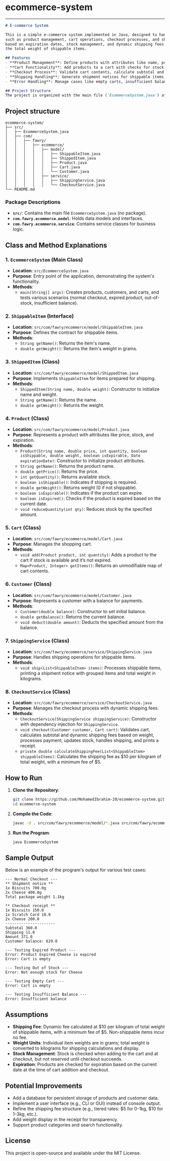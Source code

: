 # ecommerce-system

---

```markdown
# E-commerce System

This is a simple e-commerce system implemented in Java, designed to handle basic online shopping functionalities
such as product management, cart operations, checkout processes, and shipping. The system includes product expirability
based on expiration dates, stock management, and dynamic shipping fees calculated based on
the total weight of shippable items.

## Features
- **Product Management**: Define products with attributes like name, price, quantity, shippability, weight, and expiration date.
- **Cart Functionality**: Add products to a cart with checks for stock availability and expiration.
- **Checkout Process**: Validate cart contents, calculate subtotal and dynamic shipping fees, process payments, update stock, and handle shipping.
- **Shipping Handling**: Generate shipment notices for shippable items, calculating total weight and grouping items by name.
- **Error Handling**: Manage cases like empty carts, insufficient balance, out-of-stock products, and expired items.

## Project Structure
The project is organized with the main file (`EcommerceSystem.java`) at the root of the `src` directory, and other classes in packages for modularity:
```

## Project structure
```
ecommerce-system/
├── src/
│   ├── EcommerceSystem.java
│   ├── com/
│   │   ├── fawry/
│   │   │   ├── ecommerce/
│   │   │   │   ├── model/
│   │   │   │   │   ├── ShippableItem.java
│   │   │   │   │   ├── ShippedItem.java
│   │   │   │   │   ├── Product.java
│   │   │   │   │   ├── Cart.java
│   │   │   │   │   └── Customer.java
│   │   │   │   ├── service/
│   │   │   │   │   ├── ShippingService.java
│   │   │   │   │   └── CheckoutService.java
└── README.md
```

### Package Descriptions
- **`src/`**: Contains the main file `EcommerceSystem.java` (no package).
- **`com.fawry.ecommerce.model`**: Holds data models and interfaces.
- **`com.fawry.ecommerce.service`**: Contains service classes for business logic.

## Class and Method Explanations

### 1. `EcommerceSystem` (Main Class)
- **Location**: `src/EcommerceSystem.java`
- **Purpose**: Entry point of the application, demonstrating the system's functionality.
- **Methods**:
  - `main(String[] args)`: Creates products, customers, and carts, and tests various scenarios (normal checkout, expired product, out-of-stock, insufficient balance).

### 2. `ShippableItem` (Interface)
- **Location**: `src/com/fawry/ecommerce/model/ShippableItem.java`
- **Purpose**: Defines the contract for shippable items.
- **Methods**:
  - `String getName()`: Returns the item's name.
  - `double getWeight()`: Returns the item's weight in grams.

### 3. `ShippedItem` (Class)
- **Location**: `src/com/fawry/ecommerce/model/ShippedItem.java`
- **Purpose**: Implements `ShippableItem` for items prepared for shipping.
- **Methods**:
  - `ShippedItem(String name, double weight)`: Constructor to initialize name and weight.
  - `String getName()`: Returns the name.
  - `double getWeight()`: Returns the weight.

### 4. `Product` (Class)
- **Location**: `src/com/fawry/ecommerce/model/Product.java`
- **Purpose**: Represents a product with attributes like price, stock, and expiration.
- **Methods**:
  - `Product(String name, double price, int quantity, boolean isShippable, double weight, boolean isExpirable, Date expirationDate)`: Constructor to initialize product attributes.
  - `String getName()`: Returns the product name.
  - `double getPrice()`: Returns the price.
  - `int getQuantity()`: Returns available stock.
  - `boolean isShippable()`: Indicates if shipping is required.
  - `double getWeight()`: Returns weight (0 if not shippable).
  - `boolean isExpirable()`: Indicates if the product can expire.
  - `boolean isExpired()`: Checks if the product is expired based on the current date.
  - `void reduceQuantity(int qty)`: Reduces stock by the specified amount.

### 5. `Cart` (Class)
- **Location**: `src/com/fawry/ecommerce/model/Cart.java`
- **Purpose**: Manages the shopping cart.
- **Methods**:
  - `void add(Product product, int quantity)`: Adds a product to the cart if stock is available and it’s not expired.
  - `Map<Product, Integer> getItems()`: Returns an unmodifiable map of cart contents.

### 6. `Customer` (Class)
- **Location**: `src/com/fawry/ecommerce/model/Customer.java`
- **Purpose**: Represents a customer with a balance for payments.
- **Methods**:
  - `Customer(double balance)`: Constructor to set initial balance.
  - `double getBalance()`: Returns the current balance.
  - `void deduct(double amount)`: Deducts the specified amount from the balance.

### 7. `ShippingService` (Class)
- **Location**: `src/com/fawry/ecommerce/service/ShippingService.java`
- **Purpose**: Handles shipping operations for shippable items.
- **Methods**:
  - `void ship(List<ShippableItem> items)`: Processes shippable items, printing a shipment notice with grouped items and total weight in kilograms.

### 8. `CheckoutService` (Class)
- **Location**: `src/com/fawry/ecommerce/service/CheckoutService.java`
- **Purpose**: Manages the checkout process with dynamic shipping fees.
- **Methods**:
  - `CheckoutService(ShippingService shippingService)`: Constructor with dependency injection for `ShippingService`.
  - `void checkout(Customer customer, Cart cart)`: Validates cart, calculates subtotal and dynamic shipping fees based on weight, processes payment, updates stock, handles shipping, and prints a receipt.
  - `private double calculateShippingFee(List<ShippableItem> shippableItems)`: Calculates the shipping fee as $10 per kilogram of total weight, with a minimum fee of $5.

## How to Run
1. **Clone the Repository**:
   ```bash
   git clone https://github.com/MohamedIbrahim-20/ecommerce-system.git
   cd ecommerce-system
   
   ```
2. **Compile the Code**:
   ```bash
   javac -d . src/com/fawry/ecommerce/model/*.java src/com/fawry/ecommerce/service/*.java src/EcommerceSystem.java
   
   ```
3. **Run the Program**:
   ```bash
   java EcommerceSystem
   
   ```
## Sample Output
Below is an example of the program's output for various test cases:
```
--- Normal Checkout ---
** Shipment notice **
1x Biscuits 700.0g
2x Cheese 400.0g
Total package weight 1.1kg

** Checkout receipt **
1x Biscuits 150.0
1x Scratch Card 10.0
2x Cheese 200.0
----------------------
Subtotal 360.0
Shipping 11.0
Amount 371.0
Customer balance: 629.0

--- Testing Expired Product ---
Error: Product Expired Cheese is expired
Error: Cart is empty

--- Testing Out of Stock ---
Error: Not enough stock for Cheese

--- Testing Empty Cart ---
Error: Cart is empty

--- Testing Insufficient Balance ---
Error: Insufficient balance
```

## Assumptions
- **Shipping Fee**: Dynamic fee calculated at $10 per kilogram of total weight of shippable items, with a minimum fee of $5. Non-shippable items incur no fee.
- **Weight Units**: Individual item weights are in grams; total weight is converted to kilograms for shipping calculations and display.
- **Stock Management**: Stock is checked when adding to the cart and at checkout, but not reserved until checkout succeeds.
- **Expiration**: Products are checked for expiration based on the current date at the time of cart addition and checkout.

## Potential Improvements
- Add a database for persistent storage of products and customer data.
- Implement a user interface (e.g., CLI or GUI) instead of console output.
- Refine the shipping fee structure (e.g., tiered rates: $5 for 0-1kg, $10 for 1-3kg, etc.).
- Add weight display in the receipt for transparency.
- Support product categories and search functionality.

## License
This project is open-source and available under the MIT License.

